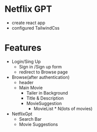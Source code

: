 # Netflix GPT

- create react app
- configured TailwindCss

# Features
- Login/Sing Up 
    - Sign in /Sign up form
    - redirect to Browse page
- Browse(after authentication)
    - header
    - Main Movie
        - Tailer in Background
        - Title & Description
        - MovieSuggestion
            - MovieList * N(lots of movies)
- NetflixGpt
    - Search Bar
    - Movie Suggestions

